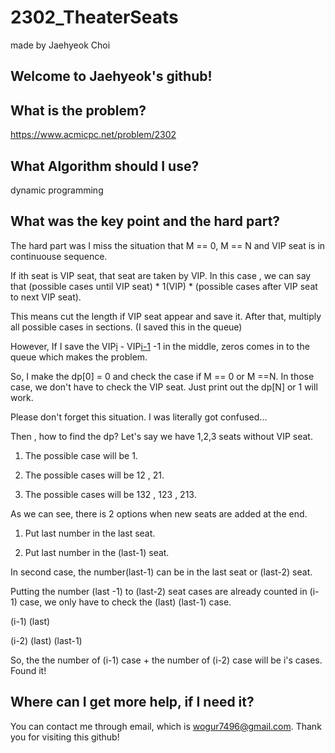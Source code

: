 # 2302_TheaterSeats

made by Jaehyeok Choi

## Welcome to Jaehyeok's github!

## What is the problem?

https://www.acmicpc.net/problem/2302 

## What Algorithm should I use?

dynamic programming

## What was the key point and the hard part?

The hard part was I miss the situation that M == 0, M == N and VIP seat is in continuouse sequence.

If ith seat is VIP seat, that seat are taken by VIP. In this case , we can say that (possible cases until VIP seat) * 1(VIP) * (possible cases after VIP seat to next VIP seat).

This means cut the length if VIP seat appear and save it. After that, multiply all possible cases in sections. (I saved this in the queue)

However, If I save the VIP[i](3) - VIP[i-1](2) -1 in the middle, zeros comes in to the queue which makes the problem.

So, I make the dp[0] = 0 and check the case if M == 0 or M ==N. In those case, we don't have to check the VIP seat. Just print out the dp[N] or 1 will work.

Please don't forget this situation. I was literally got confused...

Then , how to find the dp? Let's say we have 1,2,3 seats without VIP seat.

1. The possible case will be 1.

2. The possible cases will be 12 , 21.

3. The possible cases will be 132 , 123 , 213.

As we can see, there is 2 options when new seats are added at the end.

1. Put last number in the last seat.

2. Put last number in the (last-1) seat.

In second case, the number(last-1) can be in the last seat or (last-2) seat.

Putting the number (last -1) to (last-2) seat cases are already counted in (i-1) case, we only have to check the (last) (last-1) case.

(i-1) (last)

(i-2) (last) (last-1)

So, the the number of (i-1) case + the number of (i-2) case will be i's cases. Found it! 


## Where can I get more help, if I need it?

You can contact me through email, which is wogur7496@gmail.com.
Thank you for visiting this github!
